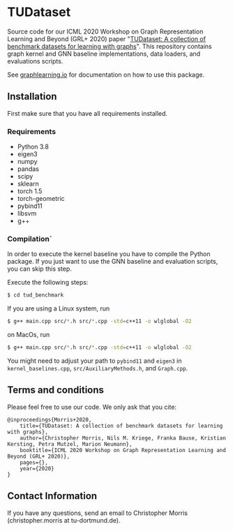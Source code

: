 # TUDataset

Source code for our ICML 2020 Workshop on Graph Representation Learning and Beyond (GRL+ 2020) paper "[TUDataset: A collection of benchmark datasets for learning with graphs](https://arxiv.org/abs/XXX.XXX)". This repository contains graph kernel and GNN baseline implementations, data loaders, and evaluations scripts.

See [graphlearning.io](http://www.graphlearning.io/) for documentation on how to use this package.




## Installation

First make sure that you have all requirements installed.
###  Requirements
- Python 3.8
- eigen3
- numpy
- pandas
- scipy
- sklearn
- torch 1.5
- torch-geometric
- pybind11
- libsvm
- g++ 

### Compilation`
In order to execute the kernel baseline you have to compile the Python package. If you just want to use the GNN baseline and evaluation scripts, you can skip this step.

Execute the following steps: 
```Bash
$ cd tud_benchmark
```
If you are using a Linux system, run
```Bash
$ g++ main.cpp src/*.h src/*.cpp -std=c++11 -o wlglobal -O2
```
on MacOs, run
```Bash
$ g++ main.cpp src/*.h src/*.cpp -std=c++11 -o wlglobal -O2
```
You might need to adjust your path to ``pybind11`` and ``eigen3`` in ``kernel_baselines.cpp``, 
``src/AuxiliaryMethods.h``, and ``Graph.cpp``. 


## Terms and conditions
Please feel free to use our code. We only ask that you cite:

	@inproceedings{Morris+2020,
	    title={TUDataset: A collection of benchmark datasets for learning with graphs},
	    author={Christopher Morris, Nils M. Kriege, Franka Bause, Kristian Kersting, Petra Mutzel, Marion Neumann},
	    booktitle={ICML 2020 Workshop on Graph Representation Learning and Beyond (GRL+ 2020)},
	    pages={},
	    year={2020}
	}

## Contact Information
If you have any questions, send an email to Christopher Morris (christopher.morris at tu-dortmund.de).
